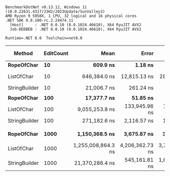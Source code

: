 ```

BenchmarkDotNet v0.13.12, Windows 11 (10.0.22631.4317/23H2/2023Update/SunValley3)
AMD Ryzen 9 5950X, 1 CPU, 32 logical and 16 physical cores
.NET SDK 9.0.100-rc.2.24474.11
  [Host]     : .NET 8.0.10 (8.0.1024.46610), X64 RyuJIT AVX2
  Job-DEDBEB : .NET 8.0.10 (8.0.1024.46610), X64 RyuJIT AVX2

Runtime=.NET 8.0  Toolchain=net8.0  

```
| Method        | EditCount | Mean               | Error           | StdDev          | Median             | Ratio    | RatioSD | Gen0      | Gen1      | Gen2      | Allocated    | Alloc Ratio |
|-------------- |---------- |-------------------:|----------------:|----------------:|-------------------:|---------:|--------:|----------:|----------:|----------:|-------------:|------------:|
| **RopeOfChar**    | **10**        |           **609.9 ns** |         **1.18 ns** |         **1.11 ns** |           **609.5 ns** |     **1.00** |    **0.00** |    **0.0830** |         **-** |         **-** |      **1.37 KB** |        **1.00** |
| ListOfChar    | 10        |       646,384.0 ns |    12,815.13 ns |    28,397.45 ns |       660,218.6 ns | 1,050.01 |   47.89 |  499.0234 |  499.0234 |  499.0234 |   2052.84 KB |    1,501.50 |
| StringBuilder | 10        |        21,006.7 ns |       261.24 ns |       244.36 ns |        21,051.8 ns |    34.44 |    0.42 |   43.1213 |   31.3416 |         - |    706.32 KB |      516.62 |
|               |           |                    |                 |                 |                    |          |         |           |           |           |              |             |
| **RopeOfChar**    | **100**       |        **17,377.7 ns** |        **51.85 ns** |        **43.29 ns** |        **17,386.8 ns** |     **1.00** |    **0.00** |    **1.8616** |         **-** |         **-** |     **30.65 KB** |        **1.00** |
| ListOfChar    | 100       |     9,055,253.8 ns |   133,945.96 ns |   125,293.14 ns |     9,054,998.4 ns |   521.40 |    6.79 |  734.3750 |  734.3750 |  734.3750 |  16420.48 KB |      535.77 |
| StringBuilder | 100       |       271,182.6 ns |     2,116.57 ns |     1,876.28 ns |       271,064.7 ns |    15.61 |    0.10 |  395.9961 |  379.8828 |         - |    6485.3 KB |      211.60 |
|               |           |                    |                 |                 |                    |          |         |           |           |           |              |             |
| **RopeOfChar**    | **1000**      |     **1,150,368.5 ns** |     **3,675.87 ns** |     **3,438.41 ns** |     **1,149,953.9 ns** |     **1.00** |    **0.00** |   **93.7500** |   **25.3906** |         **-** |   **1537.02 KB** |        **1.00** |
| ListOfChar    | 1000      | 1,255,008,864.3 ns | 4,206,362.73 ns | 3,728,830.99 ns | 1,254,413,800.0 ns | 1,090.75 |    5.16 | 3000.0000 | 3000.0000 | 3000.0000 | 131361.66 KB |       85.46 |
| StringBuilder | 1000      |    21,370,286.4 ns |   545,161.81 ns | 1,607,421.90 ns |    21,904,404.7 ns |    16.12 |    0.99 | 5406.2500 | 5375.0000 | 1625.0000 |  64277.44 KB |       41.82 |

